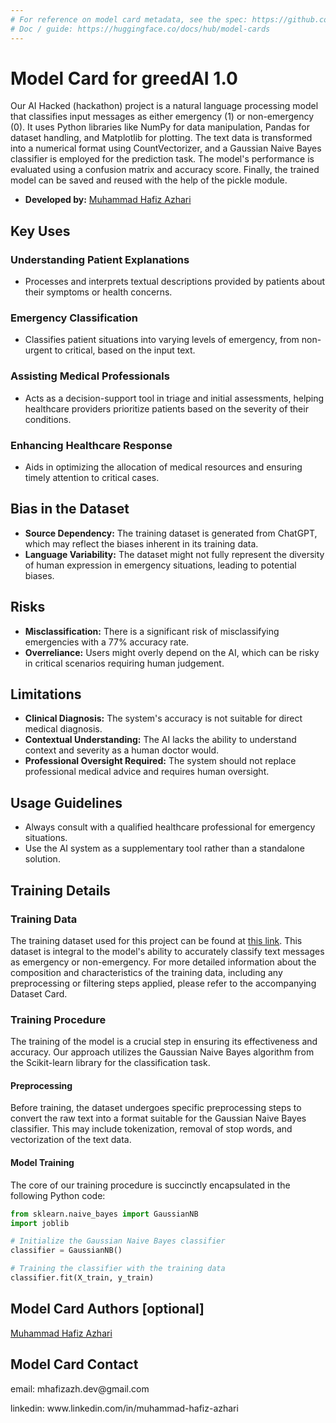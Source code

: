 ```yaml
---
# For reference on model card metadata, see the spec: https://github.com/huggingface/hub-docs/blob/main/modelcard.md?plain=1
# Doc / guide: https://huggingface.co/docs/hub/model-cards
---
```


# Model Card for greedAI 1.0

<!-- Provide a quick summary of what the model is/does. -->

Our AI Hacked (hackathon) project is a natural language processing model that classifies input messages as either emergency (1) or non-emergency (0). It uses Python libraries like NumPy for data manipulation, Pandas for dataset handling, and Matplotlib for plotting. The text data is transformed into a numerical format using CountVectorizer, and a Gaussian Naive Bayes classifier is employed for the prediction task. The model's performance is evaluated using a confusion matrix and accuracy score. Finally, the trained model can be saved and reused with the help of the pickle module.


- **Developed by:** <a href="https://github.com/mhafizazh">Muhammad Hafiz Azhari</a>


## Key Uses

### Understanding Patient Explanations
- Processes and interprets textual descriptions provided by patients about their symptoms or health concerns.

### Emergency Classification
- Classifies patient situations into varying levels of emergency, from non-urgent to critical, based on the input text.

### Assisting Medical Professionals
- Acts as a decision-support tool in triage and initial assessments, helping healthcare providers prioritize patients based on the severity of their conditions.

### Enhancing Healthcare Response
- Aids in optimizing the allocation of medical resources and ensuring timely attention to critical cases.

## Bias in the Dataset
- **Source Dependency:** The training dataset is generated from ChatGPT, which may reflect the biases inherent in its training data.
- **Language Variability:** The dataset might not fully represent the diversity of human expression in emergency situations, leading to potential biases.

## Risks
- **Misclassification:** There is a significant risk of misclassifying emergencies with a 77% accuracy rate.
- **Overreliance:** Users might overly depend on the AI, which can be risky in critical scenarios requiring human judgement.

## Limitations
- **Clinical Diagnosis:** The system's accuracy is not suitable for direct medical diagnosis.
- **Contextual Understanding:** The AI lacks the ability to understand context and severity as a human doctor would.
- **Professional Oversight Required:** The system should not replace professional medical advice and requires human oversight.

## Usage Guidelines
- Always consult with a qualified healthcare professional for emergency situations.
- Use the AI system as a supplementary tool rather than a standalone solution.



## Training Details

### Training Data

The training dataset used for this project can be found at [this link](https://docs.google.com/spreadsheets/d/1uMbRIAH-JqNr_ubZjRLGRUxodSqVjHKdYsrecNenQ5M/edit?usp=sharing). This dataset is integral to the model's ability to accurately classify text messages as emergency or non-emergency. For more detailed information about the composition and characteristics of the training data, including any preprocessing or filtering steps applied, please refer to the accompanying Dataset Card.


### Training Procedure

The training of the model is a crucial step in ensuring its effectiveness and accuracy. Our approach utilizes the Gaussian Naive Bayes algorithm from the Scikit-learn library for the classification task.

#### Preprocessing 

Before training, the dataset undergoes specific preprocessing steps to convert the raw text into a format suitable for the Gaussian Naive Bayes classifier. This may include tokenization, removal of stop words, and vectorization of the text data.


#### Model Training

The core of our training procedure is succinctly encapsulated in the following Python code:

```python
from sklearn.naive_bayes import GaussianNB
import joblib

# Initialize the Gaussian Naive Bayes classifier
classifier = GaussianNB()

# Training the classifier with the training data
classifier.fit(X_train, y_train)
```




## Model Card Authors [optional]
<a href="https://github.com/mhafizazh">Muhammad Hafiz Azhari</a>

## Model Card Contact
<p>email: mhafizazh.dev@gmail.com</p>
<p>linkedin: www.linkedin.com/in/muhammad-hafiz-azhari</p>


